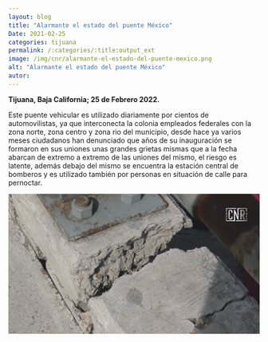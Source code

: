 ```yaml
---
layout: blog
title: "Alarmante el estado del puente México"
Date: 2021-02-25
categories: tijuana
permalink: /:categories/:title:output_ext
image: /img/cnr/alarmante-el-estado-del-puente-mexico.png
alt: "Alarmante el estado del puente México"
autor:
---
```


**Tijuana, Baja California; 25 de Febrero 2022.** 

Este puente vehicular es utilizado diariamente por cientos de automovilistas, ya que interconecta la colonia empleados federales con la zona norte, zona centro y zona rio del municipio, desde hace ya varios meses ciudadanos han denunciado que años de su inauguración se formaron en sus uniones unas grandes grietas mismas que a la fecha abarcan de extremo a extremo de las uniones del mismo, el riesgo es latente, además debajo del mismo se encuentra la estación central de bomberos y es utilizado también por personas en situación de calle para pernoctar.

<div id="carouselExampleSlidesOnly" class="carousel slide" data-ride="carousel">
  <div class="carousel-inner">
    <div class="carousel-item active">
       <img class="d-block w-100" src="/img/cnr/alarmante-el-estado-del-puente-mexico.png" loading="lazy"  alt="Alarmante el estado del puente México">
    </div>
  </div>
</div>